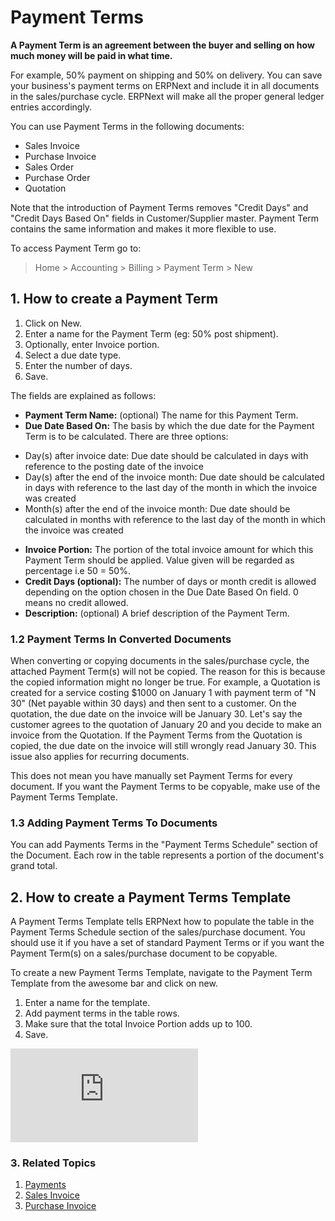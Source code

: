 <!-- add-breadcrumbs -->
# Payment Terms

**A Payment Term is an agreement between the buyer and selling on how much money will be paid in what time.**

For example, 50% payment on shipping and 50% on delivery. You can save your business's payment terms on ERPNext and include it in all documents in the sales/purchase cycle. ERPNext will make all the proper general ledger entries accordingly.

You can use Payment Terms in the following documents:

- Sales Invoice
- Purchase Invoice
- Sales Order
- Purchase Order
- Quotation

Note that the introduction of Payment Terms removes "Credit Days" and "Credit Days Based On" fields in Customer/Supplier master. Payment Term contains the same information and makes it more flexible to use.

To access Payment Term go to:
> Home > Accounting > Billing > Payment Term > New

## 1. How to create a Payment Term
1. Click on New.
1. Enter a name for the Payment Term (eg: 50% post shipment).
1. Optionally, enter Invoice portion.
1. Select a due date type.
1. Enter the number of days.
1. Save.

The fields are explained as follows:

* **Payment Term Name:** (optional) The name for this Payment Term.
* **Due Date Based On:** The basis by which the due date for the Payment Term is to be calculated. There are three options:
 - Day(s) after invoice date: Due date should be calculated in days with reference to the posting date of the invoice
 - Day(s) after the end of the invoice month: Due date should be calculated in days with reference to the last day of the month in which the invoice was created
 - Month(s) after the end of the invoice month: Due date should be calculated in months with reference to the last day of the month in which the invoice was created
* **Invoice Portion:** The portion of the total invoice amount for which this Payment Term should be applied. Value given will be regarded as percentage i.e 50 = 50%.
* **Credit Days (optional):** The number of days or month credit is allowed depending on the option chosen in the Due Date Based On field. 0 means no credit allowed.
* **Description:** (optional) A brief description of the Payment Term.

### 1.2 Payment Terms In Converted Documents
When converting or copying documents in the sales/purchase cycle, the attached Payment Term(s) will not be copied. The reason for this is because the copied information might no longer be true. For example, a Quotation is created for a service costing $1000 on January 1 with payment term of "N 30" (Net payable within 30 days) and then sent to a customer. On the quotation, the due date on the invoice will be January 30. Let's say the customer agrees to the quotation of January 20 and you decide to make an invoice from the Quotation. If the Payment Terms from the Quotation is copied, the due date on the invoice will still wrongly read January 30. This issue also applies for recurring documents.

This does not mean you have manually set Payment Terms for every document. If you want the Payment Terms to be copyable, make use of the Payment Terms Template.

### 1.3 Adding Payment Terms To Documents
You can add Payments Terms in the "Payment Terms Schedule" section of the Document. Each row in the table represents a portion of the document's grand total. 

## 2. How to create a Payment Terms Template
A Payment Terms Template tells ERPNext how to populate the table in the Payment Terms Schedule section of the sales/purchase document.
You should use it if you have a set of standard Payment Terms or if you want the Payment Term(s) on a sales/purchase document to be copyable.

To create a new Payment Terms Template, navigate to the Payment Term Template from the awesome bar and click on new.

1. Enter a name for the template.
1. Add payment terms in the table rows.
1. Make sure that the total Invoice Portion adds up to 100.
1. Save.

<div class="embed-container">
    <iframe src="https://www.youtube.com/embed/Z91oWYJx6yA?rel=0" frameborder="0" allow="autoplay; encrypted-media" allowfullscreen></iframe>
</div>

### 3. Related Topics
1. [Payments](/docs/user/manual/en/accounts/payments)
1. [Sales Invoice](/docs/user/manual/en/accounts/sales-invoice)
1. [Purchase Invoice](/docs/user/manual/en/accounts/purchase-invoice)
